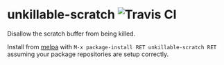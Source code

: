 # unkillable-scratch ![Travis CI](https://travis-ci.org/EricCrosson/unkillable-scratch.svg?branch=master)

Disallow the scratch buffer from being killed.

Install from [melpa](https://github.com/milkypostman/melpa) with `M-x
package-install RET unkillable-scratch RET` assuming your package
repositories are setup correctly.
